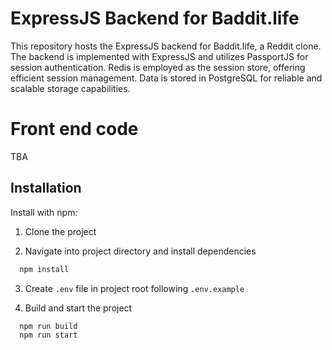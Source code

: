 # ExpressJS Backend for Baddit.life

This repository hosts the ExpressJS backend for Baddit.life, a Reddit clone. The backend is implemented with ExpressJS and utilizes PassportJS for session authentication. Redis is employed as the session store, offering efficient session management. Data is stored in PostgreSQL for reliable and scalable storage capabilities.

# Front end code

TBA

## Installation

Install with npm:

1. Clone the project

2. Navigate into project directory and install dependencies

```bash
  npm install
```

3. Create `.env` file in project root following `.env.example`

4. Build and start the project

```bash
  npm run build
  npm run start
```
